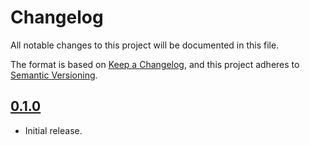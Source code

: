 # Changelog

All notable changes to this project will be documented in this file.

The format is based on [Keep a Changelog](https://keepachangelog.com/en/1.1.0/),
and this project adheres to [Semantic Versioning](https://semver.org/spec/v2.0.0.html).

## [0.1.0]

- Initial release.

[Unreleased]: https://github.com/newAM/tls-tester/compare/v0.1.0...HEAD
[0.1.0]: https://github.com/newAM/tls-tester/releases/tag/v0.1.0
